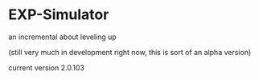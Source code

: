 # EXP-Simulator
an incremental about leveling up

(still very much in development right now, this is sort of an alpha version)

current version 2.0.103
